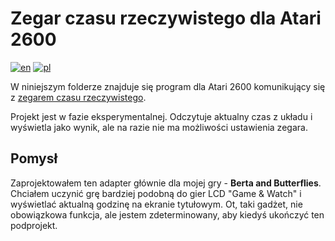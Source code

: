 # Zegar czasu rzeczywistego dla Atari 2600

[![en](https://img.shields.io/badge/lang-en-red.svg)](./README.md)
[![pl](https://img.shields.io/badge/lang-pl-green.svg)](./README.pl.md)

W niniejszym folderze znajduje się program dla Atari 2600 komunikujący się z [zegarem czasu rzeczywistego](../../hardware/atari2600-rtc/README.pl.md).

Projekt jest w fazie eksperymentalnej. Odczytuje aktualny czas z układu i wyświetla jako wynik, ale na razie nie ma możliwości ustawienia zegara.

## Pomysł

Zaprojektowałem ten adapter głównie dla mojej gry - **Berta and Butterflies**. Chciałem uczynić grę bardziej podobną do gier LCD "Game & Watch" i wyświetlać aktualną godzinę na ekranie tytułowym. Ot, taki gadżet, nie obowiązkowa funkcja, ale jestem zdeterminowany, aby kiedyś ukończyć ten podprojekt.

<!-- ## Wsparcie dla projektu

Niniejszy projekt jest open-source. Możesz ściągnąć gerbery i zamówić profesjonalnie wykonane płytki drukowane u dowolnego producenta. Możesz je też zamówić w PCBWay: [https://www.pcbway.com/project/shareproject/SNES_controller_adapter_for_Atari_2600_DB9_a7f10165.html](https://www.pcbway.com/project/shareproject/SNES_controller_adapter_for_Atari_2600_DB9_a7f10165.html) - w tym przypadku dostanę z tego kilka groszy, co wspomoże rozwój tego bądź moich innych projektów. Dzięki! -->
